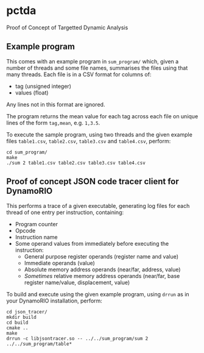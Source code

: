 # pctda
Proof of Concept of Targetted Dynamic Analysis

## Example program
This comes with an example program in `sum_program/` which, given a number of threads and some file names, summarises the files using that many threads. Each file is in a CSV format for columns of:
  - tag (unsigned integer)
  - values (float)

Any lines not in this format are ignored.

The program returns the mean value for each tag across each file on unique lines of the form `tag,mean`, e.g. `1,3.5`.

To execute the sample program, using two threads and the given example files `table1.csv`, `table2.csv`, `table3.csv` and `table4.csv`, perform:

```
cd sum_program/
make
./sum 2 table1.csv table2.csv table3.csv table4.csv
```

## Proof of concept JSON code tracer client for DynamoRIO
This performs a trace of a given executable, generating log files for each thread of one entry per instruction, containing:
  - Program counter
  - Opcode
  - Instruction name
  - Some operand values from immediately before executing the instruction:
    - General purpose register operands (register name and value)
    - Immediate operands (value)
    - Absolute memory address operands (near/far, address, value)
    - *Sometimes* relative memory address operands (near/far, base register name/value, displacement, value)

To build and execute using the given example program, using `drrun` as in your DynamoRIO installation, perform:
```
cd json_tracer/
mkdir build
cd build
cmake ..
make
drrun -c libjsontracer.so -- ../../sum_program/sum 2 ../../sum_program/table*
```
